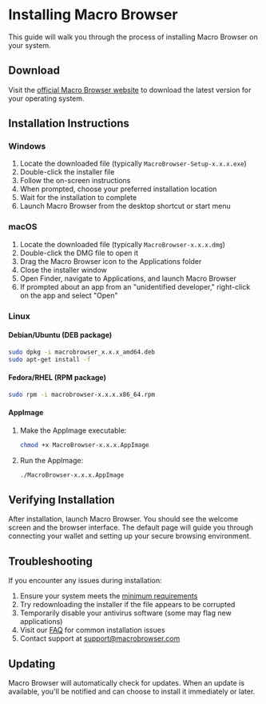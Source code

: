 # Installing Macro Browser

This guide will walk you through the process of installing Macro Browser on your system.

## Download

Visit the [official Macro Browser website](https://macrobrowser.com/download) to download the latest version for your operating system.

## Installation Instructions

### Windows

1. Locate the downloaded file (typically `MacroBrowser-Setup-x.x.x.exe`)
2. Double-click the installer file
3. Follow the on-screen instructions
4. When prompted, choose your preferred installation location
5. Wait for the installation to complete
6. Launch Macro Browser from the desktop shortcut or start menu

### macOS

1. Locate the downloaded file (typically `MacroBrowser-x.x.x.dmg`)
2. Double-click the DMG file to open it
3. Drag the Macro Browser icon to the Applications folder
4. Close the installer window
5. Open Finder, navigate to Applications, and launch Macro Browser
6. If prompted about an app from an "unidentified developer," right-click on the app and select "Open"

### Linux

#### Debian/Ubuntu (DEB package)

```bash
sudo dpkg -i macrobrowser_x.x.x_amd64.deb
sudo apt-get install -f
```

#### Fedora/RHEL (RPM package)

```bash
sudo rpm -i macrobrowser-x.x.x.x86_64.rpm
```

#### AppImage

1. Make the AppImage executable:
   ```bash
   chmod +x MacroBrowser-x.x.x.AppImage
   ```
2. Run the AppImage:
   ```bash
   ./MacroBrowser-x.x.x.AppImage
   ```

## Verifying Installation

After installation, launch Macro Browser. You should see the welcome screen and the browser interface. The default page will guide you through connecting your wallet and setting up your secure browsing environment.

## Troubleshooting

If you encounter any issues during installation:

1. Ensure your system meets the [minimum requirements](README.md#system-requirements)
2. Try redownloading the installer if the file appears to be corrupted
3. Temporarily disable your antivirus software (some may flag new applications)
4. Visit our [FAQ](../faq.md) for common installation issues
5. Contact support at support@macrobrowser.com

## Updating

Macro Browser will automatically check for updates. When an update is available, you'll be notified and can choose to install it immediately or later. 